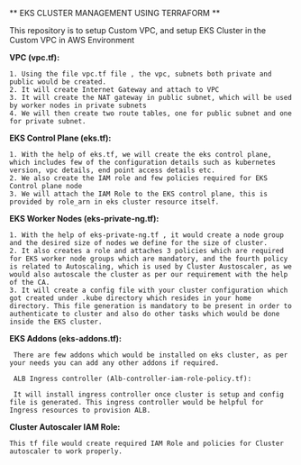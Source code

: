 ** EKS CLUSTER MANAGEMENT USING TERRAFORM ** 

This repository is to setup Custom VPC, and setup EKS Cluster in the Custom VPC in AWS Environment


**VPC (vpc.tf):**

```
1. Using the file vpc.tf file , the vpc, subnets both private and public would be created.
2. It will create Internet Gateway and attach to VPC
3. It will create the NAT gateway in public subnet, which will be used by worker nodes in private subnets
4. We will then create two route tables, one for public subnet and one for private subnet. 
```

**EKS Control Plane (eks.tf):**

```
1. With the help of eks.tf, we will create the eks control plane, which includes few of the configuration details such as kubernetes version, vpc details, end point access details etc. 
2. We also create the IAM role and few policies required for EKS Control plane node
3. We will attach the IAM Role to the EKS control plane, this is provided by role_arn in eks cluster resource itself.
```

**EKS Worker Nodes (eks-private-ng.tf):**

```
1. With the help of eks-private-ng.tf , it would create a node group  and the desired size of nodes we define for the size of cluster.
2. It also creates a role and attaches 3 policies which are required for EKS worker node groups which are mandatory, and the fourth policy is related to Autoscaling, which is used by Cluster Austoscaler, as we would also autoscale the cluster as per our requirement with the help of the CA.
3. It will create a config file with your cluster configuration which got created under .kube directory which resides in your home directory. This file generation is mandatory to be present in order to authenticate to cluster and also do other tasks which would be done inside the EKS cluster. 
```

**EKS Addons (eks-addons.tf):**

```
 There are few addons which would be installed on eks cluster, as per your needs you can add any other addons if required.

 ALB Ingress controller (Alb-controller-iam-role-policy.tf): 

 It will install ingress controller once cluster is setup and config file is generated. This ingress controller would be helpful for Ingress resources to provision ALB. 
```

**Cluster Autoscaler IAM Role:**

```
This tf file would create required IAM Role and policies for Cluster autoscaler to work properly.
```

